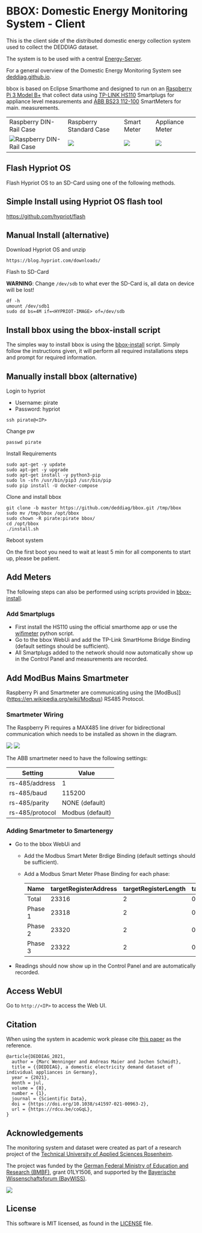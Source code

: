 # BBOX: Domestic Energy Monitoring System - Client
This is the client side of the distributed domestic energy collection system used to collect the DEDDIAG dataset.

The system is to be used with a central [Energy-Server](https://github.com/DEDDIAG/energy-server).

For a general overview  of the Domestic Energy Monitoring System see [deddiag.github.io](https://deddiag.github.io).

bbox is based on Eclipse Smarthome and designed to run on an [Raspberry Pi 3 Model B+](https://www.raspberrypi.org/products/raspberry-pi-3-model-b-plus/) that collect data using [TP-LINK HS110](https://www.tp-link.com/de/home-networking/smart-plug/hs110/) Smartplugs for appliance level measurements and [ABB BS23 112-100](https://new.abb.com/products/de/2CMA100164R1000/wirkenergiemessung-kl-b) SmartMeters for main. measurements.

| | | | |
| --- | --- | --- | --- |
| Raspberry DIN-Rail Case | Raspberry Standard Case | Smart Meter | Appliance Meter |
| ![Raspberry DIN-Rail Case](docs/img/rpi-din.jpg) | ![](docs/img/rpi-std.jpg) | ![](docs/img/smart-meter.jpg) | ![](docs/img/smartplug.jpg) |

## Flash Hypriot OS
Flash Hypriot OS to an SD-Card using one of the following methods.

## Simple Install using Hypriot OS flash tool
https://github.com/hypriot/flash


## Manual Install (alternative)
Download Hypriot OS and unzip
```
https://blog.hypriot.com/downloads/
```

Flash to SD-Card

**WARNING**: Change `/dev/sdb` to what ever the SD-Card is, all data on device will be lost!
```
df -h
umount /dev/sdb1
sudo dd bs=4M if=<HYPRIOT-IMAGE> of=/dev/sdb
```
## Install bbox using the bbox-install script
The simples way to install bbox is using the [bbox-install](https://github.com/DEDDIAG/wifimeter) script.
Simply follow the instructions given, it will perform all required installations steps and prompt for required information.

## Manually install bbox (alternative)
Login to hypriot
* Username: pirate
* Password: hypriot
```
ssh pirate@<IP>
```

Change pw
```
passwd pirate
```

Install Requirements
```
sudo apt-get -y update
sudo apt-get -y upgrade
sudo apt-get install -y python3-pip
sudo ln -sfn /usr/bin/pip3 /usr/bin/pip
sudo pip install -U docker-compose
``` 

Clone and install bbox
```
git clone -b master https://github.com/deddiag/bbox.git /tmp/bbox
sudo mv /tmp/bbox /opt/bbox
sudo chown -R pirate:pirate bbox/
cd /opt/bbox
./install.sh
```

Reboot system

On the first boot you need to wait at least 5 min for all components to start up, please be patient.

## Add Meters
The following steps can also be performed using scripts provided in [bbox-install](https://github.com/DEDDIAG/wifimeter).

### Add Smartplugs
* First install the HS110 using the official smarthome app or use the [wifimeter](https://github.com/DEDDIAG/wifimeter) python script.
* Go to the bbox WebUi and add the TP-Link SmartHome Bridge Binding (default settings should be sufficient).
* All Smartplugs added to the network should now automatically show up in the Control Panel and measurements are recorded.

## Add ModBus Mains Smartmeter

Raspberry Pi and Smartmeter are communicating using the [ModBus]](https://en.wikipedia.org/wiki/Modbus) RS485 Protocol. 

### Smartmeter Wiring
The Raspberry Pi requires a MAX485 line driver for bidirectional communication which needs to be installed as shown in the diagram.
 

![](docs/img/Wiring_ModBus_Circuit.jpg)
![](docs/img/Wiring_ModBus.jpg)

The ABB smartmeter need to have the following settings:

| Setting | Value |
| --- | --- |
| rs-485/address | 1 |
|  rs-485/baud | 115200 |
| rs-485/parity | NONE (default) |
| rs-485/protocol | Modbus (default) |

### Adding Smartmeter to Smartenergy

* Go to the bbox WebUi and 
  * Add the Modbus Smart Meter Brdige Binding (default settings should be sufficient).
  * Add a Modbus Smart Meter Phase Binding for each phase:
  
     | Name| targetRegisterAddress | targetRegisterLength  | targetResolution |
     | --- | --- | --- | --- |
     | Total | 23316 | 2 | 0.01 |
     | Phase 1 | 23318 | 2 | 0.01 |
     | Phase 2 | 23320 | 2 | 0.01 |
     | Phase 3 | 23322 | 2 | 0.01 |
    
 * Readings should now show up in the Control Panel and are automatically recorded.

## Access WebUI
Go to ```http://<IP>``` to access the Web UI.

## Citation
When using the system in academic work please cite [this paper](https://doi.org/10.1038/s41597-021-00963-2) as the reference.
```
@article{DEDDIAG_2021,
  author = {Marc Wenninger and Andreas Maier and Jochen Schmidt},
  title = {{DEDDIAG}, a domestic electricity demand dataset of individual appliances in Germany},
  year = {2021},
  month = jul,
  volume = {8},
  number = {1},
  journal = {Scientific Data},
  doi = {https://doi.org/10.1038/s41597-021-00963-2},
  url = {https://rdcu.be/coGqL},
}
```

## Acknowledgements
The monitoring system and dataset were created as part of a research project of the [Technical University of Applied Sciences Rosenheim](https://www.th-rosenheim.de/).

The project was funded by the [German Federal Ministry of Education and Research (BMBF)](https://www.bmbf.de/), grant 01LY1506,
and supported by the [Bayerische Wissenschaftsforum (BayWISS)](https://www.baywiss.de/).

![](https://www.th-rosenheim.de/typo3conf/ext/in2template/Resources/Public/Images/logo-th-rosenheim-2019.png)

## License
This software is MIT licensed, as found in the [LICENSE](./LICENSE) file.